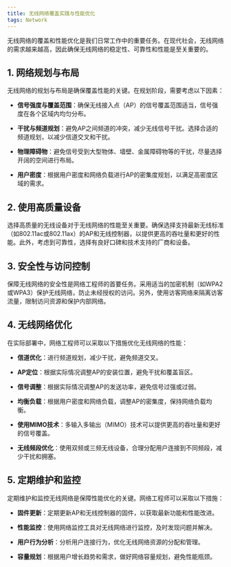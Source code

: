 ```yaml
---
title: 无线网络覆盖实践与性能优化
tags: Network
---
```


无线网络的覆盖和性能优化是我们日常工作中的重要任务。在现代社会，无线网络的需求越来越高，因此确保无线网络的稳定性、可靠性和性能是至关重要的。<!--more-->

## 1. 网络规划与布局

无线网络的规划与布局是确保覆盖性能的关键。在规划阶段，需要考虑以下因素：

- **信号强度与覆盖范围**：确保无线接入点（AP）的信号覆盖范围适当，信号强度在各个区域内均匀分布。

- **干扰与频道规划**：避免AP之间频道的冲突，减少无线信号干扰。选择合适的频道规划，以减少信道交叉和干扰。

- **物理障碍物**：避免信号受到大型物体、墙壁、金属障碍物等的干扰，尽量选择开阔的空间进行布局。

- **用户密度**：根据用户密度和网络负载进行AP的密集度规划，以满足高密度区域的需求。

## 2. 使用高质量设备

选择高质量的无线设备对于无线网络的性能至关重要。确保选择支持最新无线标准（如802.11ac或802.11ax）的AP和无线控制器，以提供更高的吞吐量和更好的性能。此外，考虑到可靠性，选择有良好口碑和技术支持的厂商和设备。

## 3. 安全性与访问控制

保障无线网络的安全性是网络工程师的首要任务。采用适当的加密机制（如WPA2或WPA3）保护无线网络，防止未经授权的访问。另外，使用访客网络来隔离访客流量，限制访问资源和保护内部网络。

## 4. 无线网络优化

在实际部署中，网络工程师可以采取以下措施优化无线网络的性能：

- **信道优化**：进行频道规划，减少干扰，避免频道交叉。

- **AP定位**：根据实际情况调整AP的安装位置，避免干扰和覆盖盲区。

- **信号调整**：根据实际情况调整AP的发送功率，避免信号过强或过弱。

- **均衡负载**：根据用户密度和网络负载，调整AP的密集度，保持网络负载均衡。

- **使用MIMO技术**：多输入多输出（MIMO）技术可以提供更高的吞吐量和更好的信号覆盖。

- **无线频段优化**：使用双频或三频无线设备，合理分配用户连接到不同频段，减少干扰和拥塞。

## 5. 定期维护和监控

定期维护和监控无线网络是保障性能优化的关键。网络工程师可以采取以下措施：

- **固件更新**：定期更新AP和无线控制器的固件，以获取最新功能和性能改进。

- **性能监控**：使用网络监控工具对无线网络进行监控，及时发现问题并解决。

- **用户行为分析**：分析用户连接行为，优化无线网络资源的分配和管理。

- **容量规划**：根据用户增长趋势和需求，做好网络容量规划，避免性能瓶颈。